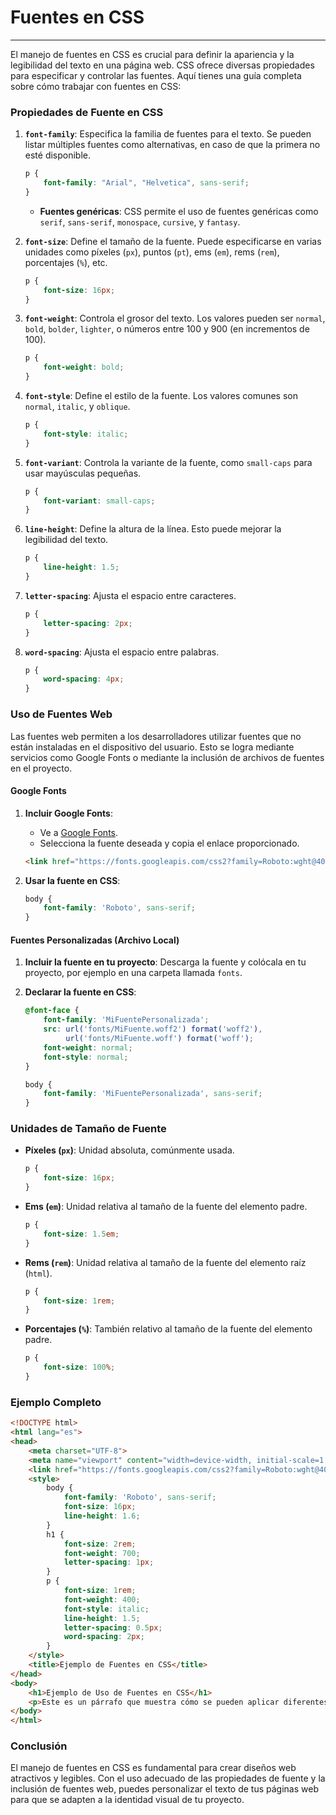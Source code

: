 # Fuentes en CSS

---

El manejo de fuentes en CSS es crucial para definir la apariencia y la legibilidad del texto en una página web. CSS ofrece diversas propiedades para especificar y controlar las fuentes. Aquí tienes una guía completa sobre cómo trabajar con fuentes en CSS:

### Propiedades de Fuente en CSS

1. **`font-family`**: Especifica la familia de fuentes para el texto. Se pueden listar múltiples fuentes como alternativas, en caso de que la primera no esté disponible.

    ```css
    p {
        font-family: "Arial", "Helvetica", sans-serif;
    }
    ```

    - **Fuentes genéricas**: CSS permite el uso de fuentes genéricas como `serif`, `sans-serif`, `monospace`, `cursive`, y `fantasy`.

2. **`font-size`**: Define el tamaño de la fuente. Puede especificarse en varias unidades como píxeles (`px`), puntos (`pt`), ems (`em`), rems (`rem`), porcentajes (`%`), etc.

    ```css
    p {
        font-size: 16px;
    }
    ```

3. **`font-weight`**: Controla el grosor del texto. Los valores pueden ser `normal`, `bold`, `bolder`, `lighter`, o números entre 100 y 900 (en incrementos de 100).

    ```css
    p {
        font-weight: bold;
    }
    ```

4. **`font-style`**: Define el estilo de la fuente. Los valores comunes son `normal`, `italic`, y `oblique`.

    ```css
    p {
        font-style: italic;
    }
    ```

5. **`font-variant`**: Controla la variante de la fuente, como `small-caps` para usar mayúsculas pequeñas.

    ```css
    p {
        font-variant: small-caps;
    }
    ```

6. **`line-height`**: Define la altura de la línea. Esto puede mejorar la legibilidad del texto.

    ```css
    p {
        line-height: 1.5;
    }
    ```

7. **`letter-spacing`**: Ajusta el espacio entre caracteres.

    ```css
    p {
        letter-spacing: 2px;
    }
    ```

8. **`word-spacing`**: Ajusta el espacio entre palabras.

    ```css
    p {
        word-spacing: 4px;
    }
    ```

### Uso de Fuentes Web

Las fuentes web permiten a los desarrolladores utilizar fuentes que no están instaladas en el dispositivo del usuario. Esto se logra mediante servicios como Google Fonts o mediante la inclusión de archivos de fuentes en el proyecto.

#### Google Fonts

1. **Incluir Google Fonts**:
    - Ve a [Google Fonts](https://fonts.google.com/).
    - Selecciona la fuente deseada y copia el enlace proporcionado.

    ```html
    <link href="https://fonts.googleapis.com/css2?family=Roboto:wght@400;700&display=swap" rel="stylesheet">
    ```

2. **Usar la fuente en CSS**:

    ```css
    body {
        font-family: 'Roboto', sans-serif;
    }
    ```

#### Fuentes Personalizadas (Archivo Local)

1. **Incluir la fuente en tu proyecto**: Descarga la fuente y colócala en tu proyecto, por ejemplo en una carpeta llamada `fonts`.

2. **Declarar la fuente en CSS**:

    ```css
    @font-face {
        font-family: 'MiFuentePersonalizada';
        src: url('fonts/MiFuente.woff2') format('woff2'),
             url('fonts/MiFuente.woff') format('woff');
        font-weight: normal;
        font-style: normal;
    }

    body {
        font-family: 'MiFuentePersonalizada', sans-serif;
    }
    ```

### Unidades de Tamaño de Fuente

- **Píxeles (`px`)**: Unidad absoluta, comúnmente usada.
  
    ```css
    p {
        font-size: 16px;
    }
    ```

- **Ems (`em`)**: Unidad relativa al tamaño de la fuente del elemento padre.

    ```css
    p {
        font-size: 1.5em;
    }
    ```

- **Rems (`rem`)**: Unidad relativa al tamaño de la fuente del elemento raíz (`html`).

    ```css
    p {
        font-size: 1rem;
    }
    ```

- **Porcentajes (`%`)**: También relativo al tamaño de la fuente del elemento padre.

    ```css
    p {
        font-size: 100%;
    }
    ```

### Ejemplo Completo

```html
<!DOCTYPE html>
<html lang="es">
<head>
    <meta charset="UTF-8">
    <meta name="viewport" content="width=device-width, initial-scale=1.0">
    <link href="https://fonts.googleapis.com/css2?family=Roboto:wght@400;700&display=swap" rel="stylesheet">
    <style>
        body {
            font-family: 'Roboto', sans-serif;
            font-size: 16px;
            line-height: 1.6;
        }
        h1 {
            font-size: 2rem;
            font-weight: 700;
            letter-spacing: 1px;
        }
        p {
            font-size: 1rem;
            font-weight: 400;
            font-style: italic;
            line-height: 1.5;
            letter-spacing: 0.5px;
            word-spacing: 2px;
        }
    </style>
    <title>Ejemplo de Fuentes en CSS</title>
</head>
<body>
    <h1>Ejemplo de Uso de Fuentes en CSS</h1>
    <p>Este es un párrafo que muestra cómo se pueden aplicar diferentes propiedades de fuente usando CSS. Utiliza la fuente 'Roboto' desde Google Fonts.</p>
</body>
</html>
```

### Conclusión

El manejo de fuentes en CSS es fundamental para crear diseños web atractivos y legibles. Con el uso adecuado de las propiedades de fuente y la inclusión de fuentes web, puedes personalizar el texto de tus páginas web para que se adapten a la identidad visual de tu proyecto.